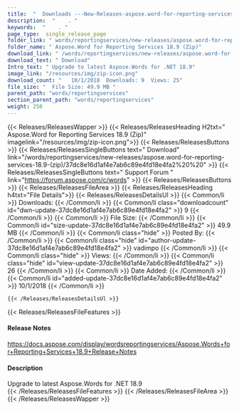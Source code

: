 ```yaml
---
title:  "  Downloads ---New-Releases-aspose.word-for-reporting-services-18.9-(zip) . " 
description:  "    . " 
keywords:  "    . " 
page_type:  single_release_page
folder_link: " words/reportingservices/new-releases/aspose.word-for-reporting-services-18.9-(zip)/"
folder_name: " Aspose.Word for Reporting Services 18.9 (Zip)"
download_link: " /words/reportingservices/new-releases/aspose.word-for-reporting-services-18.9-(zip)/37dc8e16d1af4e7ab6c89e4fd18e4fa2"
download_text: " Download"
Intro_text: " Upgrade to latest Aspose.Words for .NET 18.9"
image_link: "/resources/img/zip-icon.png"
download_count: "   10/1/2018  Downloads: 9  Views: 25"
file_size: "  File Size: 49.9 MB "
parent_path: "words/reportingservices"
section_parent_path: "words/reportingservices"
weight: 250
---
```


{{< Releases/ReleasesWapper >}}
  {{< Releases/ReleasesHeading H2txt=" Aspose.Word for Reporting Services 18.9 (Zip)" imagelink="/resources/img/zip-icon.png">}}
  {{< Releases/ReleasesButtons >}}
    {{< Releases/ReleasesSingleButtons text=" Download" link="/words/reportingservices/new-releases/aspose.word-for-reporting-services-18.9-(zip)/37dc8e16d1af4e7ab6c89e4fd18e4fa2%20%20" >}}
    {{< Releases/ReleasesSingleButtons text=" Support Forum " link="https://forum.aspose.com/c/words" >}}
  {{< Releases/ReleasesButtons >}}
  {{< Releases/ReleasesFileArea >}}
    {{< Releases/ReleasesHeading h4txt="File Details">}}
    {{< Releases/ReleasesDetailsUl >}}
            {{< Common/li  >}} Downloads: {{< /Common/li >}} 
      {{< Common/li class="downloadcount" id="dwn-update-37dc8e16d1af4e7ab6c89e4fd18e4fa2" >}} 9 {{< /Common/li >}} 
      {{< Common/li  >}} File Size: {{< /Common/li >}} 
      {{< Common/li id="size-update-37dc8e16d1af4e7ab6c89e4fd18e4fa2" >}} 49.9 MB {{< /Common/li >}} 
      {{< Common/li  class="hide" >}} Posted By: {{< /Common/li >}} 
      {{< Common/li class="hide" id="author-update-37dc8e16d1af4e7ab6c89e4fd18e4fa2" >}} vadimpo {{< /Common/li >}} 
      {{< Common/li class="hide"  >}} Views: {{< /Common/li >}} 
      {{< Common/li class="hide" id="view-update-37dc8e16d1af4e7ab6c89e4fd18e4fa2" >}} 26 {{< /Common/li >}} 
      {{< Common/li  >}} Date Added: {{< /Common/li >}} 
      {{< Common/li id="added-update-37dc8e16d1af4e7ab6c89e4fd18e4fa2" >}} 10/1/2018 {{< /Common/li >}} 

    {{< /Releases/ReleasesDetailsUl >}}

  {{< Releases/ReleasesFileFeatures >}}
      <h4>Release Notes</h4><div><a href="https://docs.aspose.com/display/wordsreportingservices/Aspose.Words+for+Reporting+Services+18.9+Release+Notes">https://docs.aspose.com/display/wordsreportingservices/Aspose.Words+for+Reporting+Services+18.9+Release+Notes</a></div><h4>Description</h4><div class="HTMLDescription">Upgrade to latest Aspose.Words for .NET 18.9</div>
  {{< /Releases/ReleasesFileFeatures >}}
 {{< /Releases/ReleasesFileArea >}}
{{< /Releases/ReleasesWapper >}}


